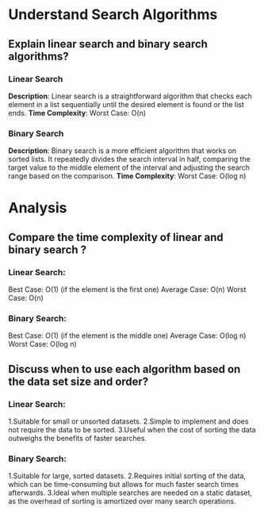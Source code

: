 # Understand Search Algorithms

## Explain linear search and binary search algorithms?

### Linear Search
**Description**: Linear search is a straightforward algorithm that checks each element in a list sequentially until the desired element is found or the list ends.
**Time Complexity**:
Worst Case: O(n)

### Binary Search
**Description**: Binary search is a more efficient algorithm that works on sorted lists. It repeatedly divides the search interval in half, comparing the target value to the middle element of the interval and adjusting the search range based on the comparison.
**Time Complexity**:
Worst Case: O(log n)


# Analysis

## Compare the time complexity of linear and binary search ?

### Linear Search:
Best Case: O(1) (if the element is the first one)
Average Case: O(n)
Worst Case: O(n)

### Binary Search:
Best Case: O(1) (if the element is the middle one)
Average Case: O(log n)
Worst Case: O(log n)

## Discuss when to use each algorithm based on the data set size and order?

### Linear Search:
1.Suitable for small or unsorted datasets.
2.Simple to implement and does not require the data to be sorted.
3.Useful when the cost of sorting the data outweighs the benefits of faster searches.
### Binary Search:
1.Suitable for large, sorted datasets.
2.Requires initial sorting of the data, which can be time-consuming but allows for much faster search times afterwards.
3.Ideal when multiple searches are needed on a static dataset, as the overhead of sorting is amortized over many search operations.